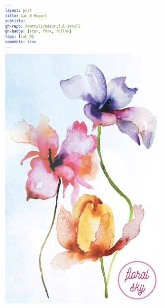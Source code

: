 ```yaml
---
layout: post
title: Lab 0 Report
subtitle:
gh-repo: daattali/beautiful-jekyll
gh-badge: [star, fork, follow]
tags: [lab 0]
comments: true
---
```


![watercolorimage](/assets/watercolorimage.jpg)
